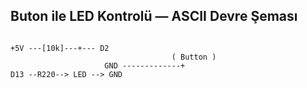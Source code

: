 ## Buton ile LED Kontrolü — ASCII Devre Şeması

```

+5V ---[10k]---+--- D2
                                    ( Button )
                     GND -------------+
D13 --R220--> LED --> GND

```
